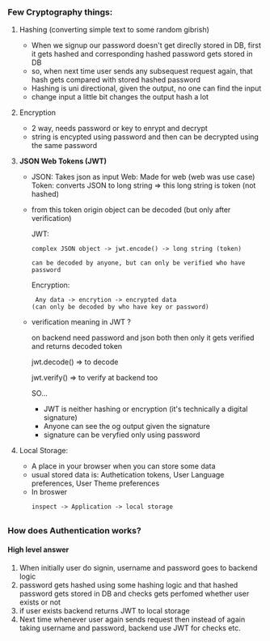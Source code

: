 ### Few Cryptography things:

1. Hashing (converting simple text to some random gibrish)
   
    - When we signup our password doesn't get direclly stored in DB, first it gets hashed and corresponding hashed password gets stored in DB
    - so, when next time user sends any subsequest request again, that hash gets compared with stored hashed password
    - Hashing is uni directional, given the output, no one can find the input
    - change input a little bit changes the output hash a lot

2. Encryption
    - 2 way, needs password or key to enrypt and decrypt
    - string is encypted using password and then can be decrypted using the same password


3. **JSON Web Tokens (JWT)**

    - JSON: Takes json as input
      Web:  Made for web (web was use case)
      Token: converts JSON to long string => this long string is token (not hashed)

    - from this token origin object can be decoded (but only after verification)

      JWT:

      ```
      complex JSON object -> jwt.encode() -> long string (token)
       
      can be decoded by anyone, but can only be verified who have password
      ```

      Encryption:
      ```
       Any data -> encrytion -> encrypted data
      (can only be decoded by who have key or password)
       ```

    - verification meaning in JWT ?
  
      on backend need password and json both then only it gets verified and returns decoded token

      jwt.decode() => to decode

      jwt.verify() => to verify at backend too

      SO...
       - JWT is neither hashing or encryption (it's technically a digital signature)
       - Anyone can see the og output given the signature
       - signature can be veryfied only using password

4. Local Storage:

     - A place in your browser when you can store some data
     - usual stored data is: Authetication tokens, User Language preferences, User Theme preferences
     - In broswer
          ```
          inspect -> Application -> local storage
          ````
##

### How does Authentication works?
#### High level answer
1. When initially user do signin, username and password goes to backend logic
2. password gets hashed using some hashing logic and that hashed password gets stored in DB and checks gets perfomed whether user exists or not
3. if user exists backend returns JWT to local storage
4. Next time whenever user again sends request then instead of again taking username and password, backend use JWT for checks etc.